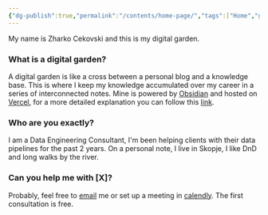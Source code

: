 ```yaml
---
{"dg-publish":true,"permalink":"/contents/home-page/","tags":["Home","gardenEntry","gardenEntry","gardenEntry"],"created":"2024-02-29T00:08:23.436+01:00","updated":"2024-02-29T00:08:23.436+01:00"}
---
```


My name is Zharko Cekovski and this is my digital garden. 

### What is a digital garden? 
A digital garden is like a cross between a personal blog and a knowledge base. 
This is where I keep my knowledge accumulated over my career in a series of interconnected notes. 
Mine is powered by [Obsidian](https://obsidian.md/) and hosted on [Vercel](https://vercel.com/), for a more detailed explanation you can follow this [link](https://github.com/oleeskild/Obsidian-Digital-Garden). 

### Who are you exactly?
I am a Data Engineering Consultant, I'm been helping clients with their data pipelines for the past 2 years. 
On a personal note, I live in Skopje, I like DnD and long walks by the river. 

### Can you help me with [X]?
Probably, feel free to [email](zharkoc@zharconsulting.com) me or set up a meeting in [calendly](https://calendly.com/zharkoc/30min). 
The first consultation is free. 


